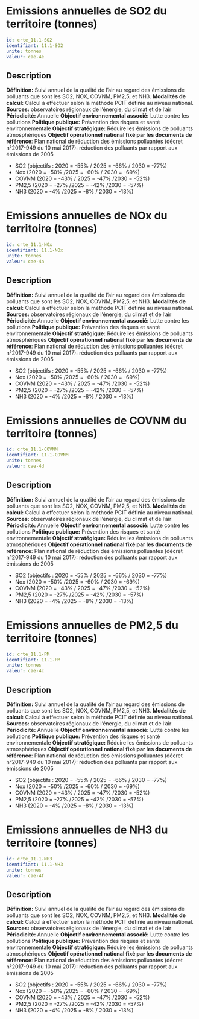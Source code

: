 # Emissions annuelles de SO2 du territoire (tonnes)
```yaml
id: crte_11.1-SO2
identifiant: 11.1-SO2
unite: tonnes
valeur: cae-4e
```
## Description

**Définition:** Suivi annuel de la qualité de l’air au regard des émissions de polluants que sont les SO2, NOX, COVNM, PM2,5, et NH3.
**Modalités de calcul:** Calcul à effectuer selon la méthode PCIT définie au niveau national.
**Sources:** observatoires régionaux de l’énergie, du climat et de l’air
**Périodicité:** Annuelle
**Objectif environnemental associé:** Lutte contre les pollutions
**Politique publique:** Prévention des risques et santé environnementale
**Objectif stratégique:** Réduire les émissions de polluants atmosphériques
**Objectif opérationnel national fixé par les documents de référence**: Plan national de réduction des émissions polluantes (décret n°2017-949 du 10 mai 2017): réduction des polluants par rapport aux émissions de 2005
- SO2 (objectifs : 2020 = -55% / 2025 = -66% / 2030 = -77%)
- Nox (2020 = -50% /2025 = -60% / 2030 = -69%)
- COVNM (2020 = -43% / 2025 = -47% /2030 = -52%)
- PM2,5 (2020 = -27% /2025 = -42% /2030 = -57%)
- NH3 (2020 = -4% /2025 = -8% / 2030 = -13%)

# Emissions annuelles de NOx du territoire (tonnes)
```yaml
id: crte_11.1-NOx
identifiant: 11.1-NOx
unite: tonnes
valeur: cae-4a
```
## Description

**Définition:** Suivi annuel de la qualité de l’air au regard des émissions de polluants que sont les SO2, NOX, COVNM, PM2,5, et NH3.
**Modalités de calcul:** Calcul à effectuer selon la méthode PCIT définie au niveau national.
**Sources:** observatoires régionaux de l’énergie, du climat et de l’air
**Périodicité:** Annuelle
**Objectif environnemental associé:** Lutte contre les pollutions
**Politique publique:** Prévention des risques et santé environnementale
**Objectif stratégique:** Réduire les émissions de polluants atmosphériques
**Objectif opérationnel national fixé par les documents de référence**: Plan national de réduction des émissions polluantes (décret n°2017-949 du 10 mai 2017): réduction des polluants par rapport aux émissions de 2005
- SO2 (objectifs : 2020 = -55% / 2025 = -66% / 2030 = -77%)
- Nox (2020 = -50% /2025 = -60% / 2030 = -69%)
- COVNM (2020 = -43% / 2025 = -47% /2030 = -52%)
- PM2,5 (2020 = -27% /2025 = -42% /2030 = -57%)
- NH3 (2020 = -4% /2025 = -8% / 2030 = -13%)

# Emissions annuelles de COVNM du territoire (tonnes)
```yaml
id: crte_11.1-COVNM
identifiant: 11.1-COVNM
unite: tonnes
valeur: cae-4d
```
## Description

**Définition:** Suivi annuel de la qualité de l’air au regard des émissions de polluants que sont les SO2, NOX, COVNM, PM2,5, et NH3.
**Modalités de calcul:** Calcul à effectuer selon la méthode PCIT définie au niveau national.
**Sources:** observatoires régionaux de l’énergie, du climat et de l’air
**Périodicité:** Annuelle
**Objectif environnemental associé:** Lutte contre les pollutions
**Politique publique:** Prévention des risques et santé environnementale
**Objectif stratégique:** Réduire les émissions de polluants atmosphériques
**Objectif opérationnel national fixé par les documents de référence**: Plan national de réduction des émissions polluantes (décret n°2017-949 du 10 mai 2017): réduction des polluants par rapport aux émissions de 2005
- SO2 (objectifs : 2020 = -55% / 2025 = -66% / 2030 = -77%)
- Nox (2020 = -50% /2025 = -60% / 2030 = -69%)
- COVNM (2020 = -43% / 2025 = -47% /2030 = -52%)
- PM2,5 (2020 = -27% /2025 = -42% /2030 = -57%)
- NH3 (2020 = -4% /2025 = -8% / 2030 = -13%)

# Emissions annuelles de PM2,5 du territoire (tonnes)
```yaml
id: crte_11.1-PM
identifiant: 11.1-PM
unite: tonnes
valeur: cae-4c
```
## Description

**Définition:** Suivi annuel de la qualité de l’air au regard des émissions de polluants que sont les SO2, NOX, COVNM, PM2,5, et NH3.
**Modalités de calcul:** Calcul à effectuer selon la méthode PCIT définie au niveau national.
**Sources:** observatoires régionaux de l’énergie, du climat et de l’air
**Périodicité:** Annuelle
**Objectif environnemental associé:** Lutte contre les pollutions
**Politique publique:** Prévention des risques et santé environnementale
**Objectif stratégique:** Réduire les émissions de polluants atmosphériques
**Objectif opérationnel national fixé par les documents de référence**: Plan national de réduction des émissions polluantes (décret n°2017-949 du 10 mai 2017): réduction des polluants par rapport aux émissions de 2005
- SO2 (objectifs : 2020 = -55% / 2025 = -66% / 2030 = -77%)
- Nox (2020 = -50% /2025 = -60% / 2030 = -69%)
- COVNM (2020 = -43% / 2025 = -47% /2030 = -52%)
- PM2,5 (2020 = -27% /2025 = -42% /2030 = -57%)
- NH3 (2020 = -4% /2025 = -8% / 2030 = -13%)

# Emissions annuelles de NH3 du territoire (tonnes)
```yaml
id: crte_11.1-NH3
identifiant: 11.1-NH3
unite: tonnes
valeur: cae-4f
```
## Description

**Définition:** Suivi annuel de la qualité de l’air au regard des émissions de polluants que sont les SO2, NOX, COVNM, PM2,5, et NH3.
**Modalités de calcul:** Calcul à effectuer selon la méthode PCIT définie au niveau national.
**Sources:** observatoires régionaux de l’énergie, du climat et de l’air
**Périodicité:** Annuelle
**Objectif environnemental associé:** Lutte contre les pollutions
**Politique publique:** Prévention des risques et santé environnementale
**Objectif stratégique:** Réduire les émissions de polluants atmosphériques
**Objectif opérationnel national fixé par les documents de référence**: Plan national de réduction des émissions polluantes (décret n°2017-949 du 10 mai 2017): réduction des polluants par rapport aux émissions de 2005
- SO2 (objectifs : 2020 = -55% / 2025 = -66% / 2030 = -77%)
- Nox (2020 = -50% /2025 = -60% / 2030 = -69%)
- COVNM (2020 = -43% / 2025 = -47% /2030 = -52%)
- PM2,5 (2020 = -27% /2025 = -42% /2030 = -57%)
- NH3 (2020 = -4% /2025 = -8% / 2030 = -13%)

